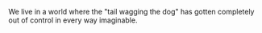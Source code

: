 We live in a world where the "tail wagging the dog" has gotten completely out of control in every way imaginable.
